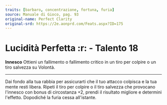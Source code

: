 ```yaml
---
traits: [barbaro, concentrazione, fortuna, furia]
source: Manuale di Gioco, pag. 93
original-name: Perfect Clarity
original-srd: https://2e.aonprd.com/Feats.aspx?ID=175
---
```


# Lucidità Perfetta :r: - Talento 18

**Innesco** Ottieni un fallimento o fallimento critico in un tiro per colpire o
un tiro salvezza su Volontà.

---

Dai fondo alla tua rabbia per assicurarti che il tuo attacco colpisca e la tua
mente resti libera. Ripeti il tiro per colpire o il tiro salvezza che provocano
l'innesco con bonus di circostanza +2, prendi il risultato migliore e determini
l'effetto. Dopodiché la furia cessa all'istante.
